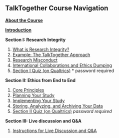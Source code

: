 ## TalkTogether Course Navigation

**[About the Course](index.md)**

**[Introduction](intro.md)**

**Section I: Research Integrity**
1. [What is Research Integrity?](integrity.md)
2. [Example: The TalkTogether Approach](integrity-tt.md)
3. [Research Misconduct](integrity-misconduct.md)
4. [International Collaborations and Ethics Dumping](integrity-global.md)
5. [Section I Quiz (on Qualtrics)](https://oxfordeducation.eu.qualtrics.com/jfe/form/SV_8wFuwjJJSM46aIl) * password required

**Section II: Ethics from End to End**
1. [Core Principles](endto.md)
2. [Planning Your Study](endto-before.md)
3. [Implementing Your Study](endto-during.md)
4. [Storing, Analyzing, and Archiving Your Data](endto-after.md)
5. [Section II Quiz (on Qualtrics)](https://oxfordeducation.eu.qualtrics.com/jfe/form/SV_bPHRKTydLSyDzRH) *password required*

**Section III: Live discussion and Q&A**
1. [Instructions for Live Discussion and Q&A](discussion.md)
